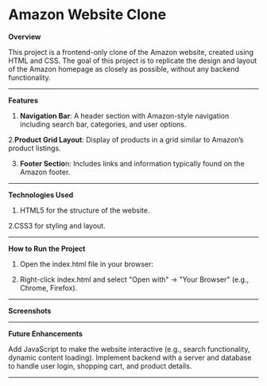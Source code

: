 # **Amazon Website Clone** 

**Overview**

This project is a frontend-only clone of the Amazon website, created using HTML and CSS. The goal of this project is to replicate the design and layout of the Amazon homepage as closely as possible, without any backend functionality.

*********************************************************************************************************************************************************************************************************************

**Features**

1. **Navigation Bar**: A header section with Amazon-style navigation including search bar, categories, and user options.
   
2.**Product Grid Layout**: Display of products in a grid similar to Amazon’s product listings.
   
3. **Footer Sectio**n: Includes links and information typically found on the Amazon footer.

*********************************************************************************************************************************************************************************************************************

**Technologies Used**

1. HTML5 for the structure of the website.
   
2.CSS3 for styling and layout.

*********************************************************************************************************************************************************************************************************************

**How to Run the Project**

1. Open the index.html file in your browser:
   
2. Right-click index.html and select "Open with" -> "Your Browser" (e.g., Chrome, Firefox).

*********************************************************************************************************************************************************************************************************************

**Screenshots**


*********************************************************************************************************************************************************************************************************************

**Future Enhancements**

Add JavaScript to make the website interactive (e.g., search functionality, dynamic content loading).
Implement backend with a server and database to handle user login, shopping cart, and product details.
*********************************************************************************************************************************************************************************************************************
